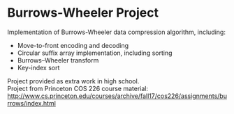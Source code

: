 # Burrows-Wheeler Project
Implementation of Burrows-Wheeler data compression algorithm, including:

* Move-to-front encoding and decoding
* Circular suffix array implementation, including sorting
* Burrows–Wheeler transform
* Key-index sort

Project provided as extra work in high school.  
Project from Princeton COS 226 course material: http://www.cs.princeton.edu/courses/archive/fall17/cos226/assignments/burrows/index.html
